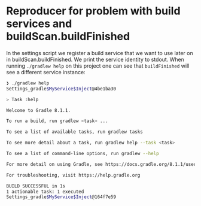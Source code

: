 # Reproducer for problem with build services and buildScan.buildFinished

In the settings script we register a build service that we want to use later on in buildScan.buildFinished.
We print the service identity to stdout.
When running `./gradlew help` on this project one can see that `buildFinished` will see a different service instance:

```bash
❯ ./gradlew help
Settings_gradle$MyService$Inject@4be1ba30

> Task :help

Welcome to Gradle 8.1.1.

To run a build, run gradlew <task> ...

To see a list of available tasks, run gradlew tasks

To see more detail about a task, run gradlew help --task <task>

To see a list of command-line options, run gradlew --help

For more detail on using Gradle, see https://docs.gradle.org/8.1.1/userguide/command_line_interface.html

For troubleshooting, visit https://help.gradle.org

BUILD SUCCESSFUL in 1s
1 actionable task: 1 executed
Settings_gradle$MyService$Inject@164f7e59
```
